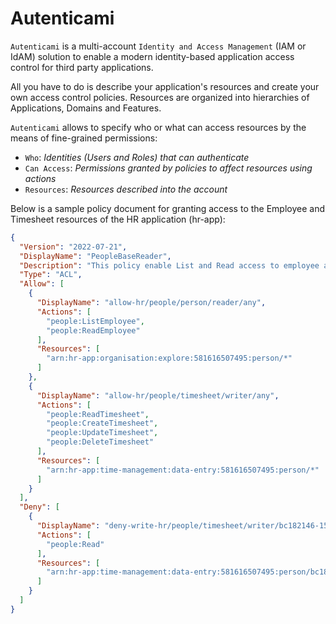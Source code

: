 # Autenticami

`Autenticami` is a multi-account `Identity and Access Management` (IAM or IdAM) solution to enable a modern identity-based application access control for third party applications.

All you have to do is describe your application's resources and create your own access control policies. Resources are organized into hierarchies of Applications, Domains and Features.

`Autenticami` allows to specify who or what can access resources by the means of fine-grained permissions:

- `Who`: *Identities (Users and Roles) that can authenticate*
- `Can Access`: *Permissions granted by policies to affect resources using actions*
- `Resources`: *Resources described into the account*

Below is a sample policy document for granting access to the Employee and Timesheet resources of the HR application (hr-app):

```json linenums="1"
{
  "Version": "2022-07-21",
  "DisplayName": "PeopleBaseReader",
  "Description": "This policy enable List and Read access to employee and timesheet of the domain people.",
  "Type": "ACL",
  "Allow": [
    {
      "DisplayName": "allow-hr/people/person/reader/any",
      "Actions": [
        "people:ListEmployee",
        "people:ReadEmployee"
      ],
      "Resources": [
        "arn:hr-app:organisation:explore:581616507495:person/*"
      ]
    },
    {
      "DisplayName": "allow-hr/people/timesheet/writer/any",
      "Actions": [
        "people:ReadTimesheet",
        "people:CreateTimesheet",
        "people:UpdateTimesheet",
        "people:DeleteTimesheet"
      ],
      "Resources": [
        "arn:hr-app:time-management:data-entry:581616507495:person/*"
      ]
    }
  ],
  "Deny": [
    {
      "DisplayName": "deny-write-hr/people/timesheet/writer/bc182146-1598-4fde-99aa-b2d4d08bc1e2",
      "Actions": [
        "people:Read"
      ],
      "Resources": [
        "arn:hr-app:time-management:data-entry:581616507495:person/bc182146-1598-4fde-99aa-b2d4d08bc1e2"
      ]
    }
  ]
}
```
